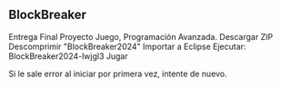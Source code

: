 ## BlockBreaker
Entrega Final Proyecto Juego, Programación Avanzada.
Descargar ZIP
Descomprimir "BlockBreaker2024"
Importar a Eclipse
Ejecutar: BlockBreaker2024-lwjgl3
Jugar

Si le sale error al iniciar por primera vez, intente de nuevo.
